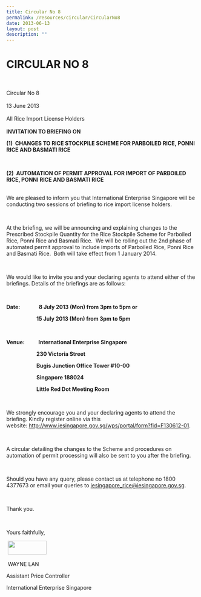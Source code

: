 ```yaml
---
title: Circular No 8
permalink: /resources/circular/CircularNo8
date: 2013-06-13
layout: post
description: ""
---
```

<h1>CIRCULAR NO 8&nbsp;
</h1>
<p>&nbsp;
</p>
<p>Circular No 8
  <br />
  <br />
  13 June 2013
  <br />
  <br />
  All Rice Import License Holders
  <br />
  <br />
  <strong>INVITATION TO BRIEFING ON</strong>
</p>
<p><strong>(1)&nbsp;&nbsp;</strong><strong>CHANGES TO RICE STOCKPILE SCHEME&nbsp;</strong><strong>FOR PARBOILED RICE, PONNI RICE AND BASMATI RICE</strong>
</p>
<p>&nbsp;
</p>
<p><strong>(2)&nbsp;&nbsp;</strong><strong>AUTOMATION OF PERMIT APPROVAL&nbsp;</strong><strong>FOR IMPORT OF PARBOILED RICE, PONNI RICE AND BASMATI RICE</strong>
  <br />
  &nbsp;
</p>
<p>We are pleased to inform you that International Enterprise Singapore will be conducting two sessions of briefing to rice import license holders.
</p>
<p>&nbsp;
</p>
<p>At the briefing, we will be announcing and explaining changes to the Prescribed Stockpile Quantity for the Rice Stockpile Scheme for Parboiled Rice, Ponni Rice and Basmati Rice. &nbsp;We will be rolling out the 2nd phase of automated permit approval to include imports of Parboiled Rice, Ponni Rice and Basmati Rice. &nbsp;Both will take effect from&nbsp;1 January 2014.
</p>
<p>&nbsp;
</p>
<p>We would like to invite you and your declaring agents to attend either of the briefings. Details of the briefings are as follows:
</p>
<p>&nbsp;
</p>
<p><strong>Date:&nbsp;&nbsp;&nbsp;&nbsp;&nbsp;&nbsp;&nbsp;&nbsp;&nbsp;&nbsp;&nbsp;&nbsp;&nbsp;&nbsp;&nbsp;8 July 2013 (Mon) from 3pm to 5pm or</strong>
</p>
<p><strong>&nbsp;&nbsp;&nbsp;&nbsp;&nbsp;&nbsp;&nbsp;&nbsp;&nbsp;&nbsp;&nbsp;&nbsp;&nbsp;&nbsp;&nbsp;&nbsp;&nbsp;&nbsp;&nbsp;&nbsp;&nbsp;&nbsp;&nbsp; 15 July 2013 (Mon) from 3pm to 5pm</strong>
</p>
<p>&nbsp;
</p>
<p><strong>Venue:&nbsp;&nbsp;&nbsp;&nbsp;&nbsp;&nbsp;&nbsp;&nbsp;&nbsp;&nbsp;&nbsp;International Enterprise Singapore</strong>
</p>
<p><strong>&nbsp;&nbsp;&nbsp;&nbsp;&nbsp;&nbsp;&nbsp;&nbsp;&nbsp;&nbsp;&nbsp;&nbsp;&nbsp;&nbsp;&nbsp;&nbsp;&nbsp;&nbsp;&nbsp;&nbsp;&nbsp;&nbsp;&nbsp;&nbsp;230 Victoria Street</strong>
</p>
<p><strong>&nbsp;&nbsp;&nbsp;&nbsp;&nbsp;&nbsp;&nbsp;&nbsp;&nbsp;&nbsp;&nbsp;&nbsp;&nbsp;&nbsp;&nbsp;&nbsp;&nbsp;&nbsp;&nbsp;&nbsp;&nbsp;&nbsp;&nbsp;&nbsp;Bugis Junction Office Tower #10-00</strong>
</p>
<p><strong>&nbsp;&nbsp;&nbsp;&nbsp;&nbsp;&nbsp;&nbsp;&nbsp;&nbsp;&nbsp;&nbsp;&nbsp;&nbsp;&nbsp;&nbsp;&nbsp;&nbsp;&nbsp;&nbsp;&nbsp;&nbsp;&nbsp;&nbsp;&nbsp;Singapore 188024</strong>
</p>
<p><strong>&nbsp;&nbsp;&nbsp;&nbsp;&nbsp;&nbsp;&nbsp;&nbsp;&nbsp;&nbsp;&nbsp;&nbsp;&nbsp;&nbsp;&nbsp;&nbsp;&nbsp;&nbsp;&nbsp;&nbsp;&nbsp;&nbsp;&nbsp;&nbsp;Little Red Dot Meeting Room</strong>
</p>
<p>&nbsp;
</p>
<p>We strongly encourage you and your declaring agents to attend the briefing. Kindly register online via this website:&nbsp;<a href="http://www.iesingapore.gov.sg/wps/portal/form?fid=F130612-01">http://www.iesingapore.gov.sg/wps/portal/form?fid=F130612-01</a>.
</p>
<p>&nbsp;
</p>
<p>A circular detailing the changes to the Scheme and procedures on automation of permit processing will also be sent to you after the briefing.
</p>
<p>&nbsp;
</p>
<p>Should you have any query, please contact us&nbsp;<a name="_GoBack"></a>at telephone no 1800 4377673 or email your queries to&nbsp;<a href="mailto:iesingapore_rice@iesingapore.gov.sg">iesingapore_rice@iesingapore.gov.sg</a>.
</p>
<p>&nbsp;
</p>
<p>Thank you.
</p>
<p>&nbsp;
</p>
<p>Yours faithfully,
</p>
<p>&nbsp;<img alt="" height="36" src="http://rice-uat.iesingapore.gov.sg/portals/0/RSS/Wayne_Signature.jpg" width="102" />
</p>
<p>&nbsp;WAYNE LAN
</p>
<p>Assistant Price Controller
</p>
<p>International Enterprise Singapore
</p>
